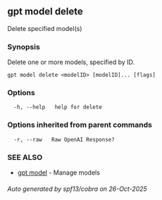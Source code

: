 ## gpt model delete

Delete specified model(s)

### Synopsis

Delete one or more models, specified by ID.

```
gpt model delete <modelID> [modelID]... [flags]
```

### Options

```
  -h, --help   help for delete
```

### Options inherited from parent commands

```
  -r, --raw   Raw OpenAI Response?
```

### SEE ALSO

* [gpt model](gpt_model.md)	 - Manage models

###### Auto generated by spf13/cobra on 26-Oct-2025
